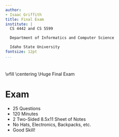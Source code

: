 ```yaml
---
author:
- Isaac Griffith
title: Final Exam
institute: |
  CS 4442 and CS 5599

  Department of Informatics and Computer Science

  Idaho State University
fontsize: 12pt
...
```


#

\vfill
\centering
\Huge Final Exam

# Exam

* 25 Questions
* 120 Minutes
* 2 Two-Sided 8.5x11 Sheet of Notes
* No Hats, Electronics, Backpacks, etc.
* Good Skill!
